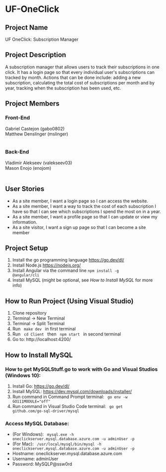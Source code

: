 # UF-OneClick

## Project Name
UF OneClick: Subscription Manager <br>

## Project Description
A subscription manager that allows users to track their subscriptions in one click. It has a login page so that every individual user's subscriptions can tracked by month. Actions that can be done include: adding a new subscription, calculating the total cost of subscriptions per month and by year, tracking when the subscription has been used, etc. <br>

## Project Members
### Front-End
Gabriel Castejon (gabo0802) <br>
Matthew Denslinger (mslinger) <br><br>

### Back-End
Vladimir Alekseev (valekseev03) <br>
Mason Enojo (enojom) <br><br>

## User Stories
* As a site member, I want a login page so I can access the website.
* As a site member, I want a way to track the cost of each subscription I have so that I can see which subscriptions I spend the most on in a year.
* As a site member, I want a profile page so that I can update or view my information.
* As a site visitor, I want a sign up page so that I can become a site member <br>

## Project Setup
1) Install the go programming language https://go.dev/dl/
2) Install Node.js https://nodejs.org/
3) Install Angular via the command line <code>npm install -g @angular/cli</code>
4) Install MySQL (might be optional, see <i> How to Install MySQL </i> for more info) <br>

## How to Run Project (Using Visual Studio)
1) Clone repository
2) Terminal -> New Terminal
3) Terminal -> Split Terminal
4) Run <code> make dev </code> in first terminal
5) Run <code> cd Client </code> then <code> npm start </code> in second terminal
6) Go to: http://localhost:4200/ <br>

## How to Install MySQL
### How to get MySQLStuff.go to work with Go and Visual Studios (Windows 10):
1) Install Go: https://go.dev/dl/
2) Install MySQL: https://dev.mysql.com/downloads/installer/ 
3) Run command in Command Prompt terminal:  <code> go env -w GO111MODULE="off" </code>
4) Run command in Visual Studio Code terminal: <code> go get github.com/go-sql-driver/mysql </code> <br>

### Access MySQL Database:
* (For Windows): <code> mysql.exe -h oneclickserver.mysql.database.azure.com -u adminUser -p </code>
* (For Mac): <code> /usr/local/mysql/bin/mysql -h oneclickserver.mysql.database.azure.com -u adminUser -p </code>
* Hostname: oneclickserver.mysql.database.azure.com
* Username: adminUser
* Password: MySQLP@ssw0rd
